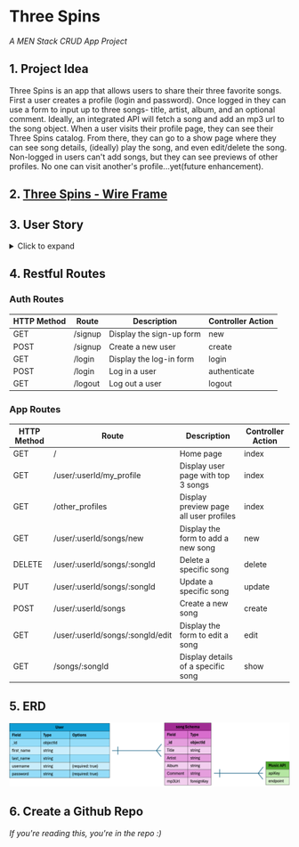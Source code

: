 # Three Spins
<em>A MEN Stack CRUD App Project</em>


## 1. Project Idea
Three Spins is an app that allows users to share their three favorite songs. First a user creates a profile (login and password). Once logged in they can use a form to input up to three songs- title, artist, album, and an optional comment. Ideally, an integrated API will fetch a song and add an mp3 url to the song object. When a user visits their profile page, they can see their Three Spins catalog. From there, they can go to a show page where they can see song details, (ideally) play the song, and even edit/delete the song. Non-logged in users can't add songs, but they can see previews of other profiles. No one can visit another's profile...yet(future enhancement).

## 2. [Three Spins - Wire Frame](https://xd.adobe.com/view/0d13061a-a0c7-4e39-9085-322172204751-5840/?fullscreen)

## 3. User Story
<details>
  <summary>Click to expand</summary>
  
#### a. Sign Up and Create a Profile 
<details>
  <summary>view</summary>
As a music lover, I want to sign up and create a profile, so I can keep track of my favorite songs and share them with others. 
What I Expect: 
A simple sign-up form where I can enter my username, email, and password. 
A confirmation that my profile has been created successfully. 
The ability to log in immediately after signing up. 
</details>

#### b. Add My Favorite Songs 
<details>
  <summary>view</summary>
As a user, I want to add my favorite songs to my profile, so I can easily access and listen to them whenever I want. 
What I Expect: 
A form where I can enter the song title, artist, and album. 
The app should automatically fetch the MP3 file or a playable link for the song. 
A limit of three favorite songs to keep my profile concise. 
</details>

 #### c. Edit or Delete My Favorite Songs 
<details>
  <summary>view</summary>
As a user, I want to be able to edit or delete my favorite songs, so I can update my profile as my music preferences change. 
What I Expect: 
An "Edit" button next to each song that lets me update the song details. 
A "Delete" button to remove a song from my profile. 
A confirmation message before deleting a song to avoid mistakes. 
</details>

 #### d. Listen to My Favorite Songs 
<details>
  <summary>view</summary>
As a user, I want to see the MP3 file or a playable link for each song, so I can listen to them directly from my profile. 
What I Expect: 
A play button or link next to each song that opens the MP3 file or streams the song. 
The ability to play the song without leaving the app (if possible). 
</details>

 #### e. Log In and Log Out 
<details>
  <summary>view</summary>
As a user, I want to log in and log out of my account, so my favorite songs are secure and only accessible to me. 
What I Expect: 
A log-in form where I can enter my username/email and password. 
A "Log Out" button that securely ends my session. 
A message confirming that I’ve successfully logged out. 
</details>

 #### f. View My Profile 
<details>
  <summary>view</summary>
As a user, I want to view my profile, so I can see my personal information and favorite songs in one place. 
What I Expect: 
A profile page that displays my username, email, and list of favorite songs. 
Clear labels for each song (title, artist, album). 
A way to add more songs if I have fewer than three. 
</details>

 #### g. Navigate the App Easily 
<details>
  <summary>view</summary>
As a user, I want to navigate the app easily, so I can quickly find what I’m looking for. 
What I Expect: 
A navigation menu or links to access the home page, profile, and log-in/log-out options. 
Clear buttons for adding, editing, or deleting songs. 
</details>

 #### h. Keep My Data Secure 
<details>
  <summary>view</summary>
As a user, I want my data to be secure, so I can trust the app with my personal information and favorite songs. 
What I Expect: 
My password should be encrypted and not visible to anyone. 
Only I should be able to edit or delete my favorite songs. 
A secure log-in process that protects my account. 
</details>
</details>

## 4. Restful Routes

 ### Auth Routes
   <table>
    <thead>
      <tr>
        <th>HTTP Method</th>
        <th>Route</th>
        <th>Description</th>
        <th>Controller Action</th>
      </tr>
    </thead>
    <tbody>
      <tr>
        <td>GET</td>
        <td>/signup</td>
        <td>Display the sign-up form</td>
        <td>new</td>
      </tr>
      <tr>
        <td>POST</td>
        <td>/signup</td>
        <td>Create a new user</td>
        <td>create</td>
      </tr>
      <tr>
        <td>GET</td>
        <td>/login</td>
        <td>Display the log-in form</td>
        <td>login</td>
      </tr>
      <tr>
        <td>POST</td>
        <td>/login</td>
        <td>Log in a user</td>
        <td>authenticate</td>
      </tr>
      <tr>
        <td>GET</td>
        <td>/logout</td>
        <td>Log out a user</td>
        <td>logout</td>
      </tr>
    </tbody>
  </table>

  ### App Routes
  <table>
  <thead>
    <tr>
      <th>HTTP Method</th>
      <th>Route</th>
      <th>Description</th>
      <th>Controller Action</th>
    </tr>
  </thead>
  <tbody>
    <tr>
      <td>GET</td>
      <td>/</td>
      <td>Home page</td>
      <td>index</td>
    </tr>
    <tr>
      <td>GET</td>
      <td>/user/:userId/my_profile</td>
      <td>Display user page with top 3 songs</td>
      <td>index</td>
    </tr>
    <tr>
      <td>GET</td>
      <td>/other_profiles</td>
      <td>Display preview page all user profiles</td>
      <td>index</td>
    </tr>
    <tr>
      <td>GET</td>
      <td>/user/:userId/songs/new</td>
      <td>Display the form to add a new song</td>
      <td>new</td>
    </tr>
    <tr>
      <td>DELETE</td>
      <td>/user/:userId/songs/:songId</td>
      <td>Delete a specific song</td>
      <td>delete</td>
    </tr>
    <tr>
      <td>PUT</td>
      <td>/user/:userId/songs/:songId</td>
      <td>Update a specific song</td>
      <td>update</td>
    </tr>
    <tr>
      <td>POST</td>
      <td>/user/:userId/songs</td>
      <td>Create a new song</td>
      <td>create</td>
    </tr>
    <tr>
      <td>GET</td>
      <td>/user/:userId/songs/:songId/edit</td>
      <td>Display the form to edit a song</td>
      <td>edit</td>
    </tr>
    <tr>
      <td>GET</td>
      <td>/songs/:songId</td>
      <td>Display details of a specific song</td>
      <td>show</td>
    </tr>
  </tbody>
</table>
 
## 5. ERD

  ![alt text](image.png)

## 6. Create a Github Repo

<em>If you're reading this, you're in the repo :)</em>